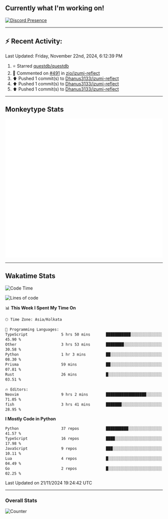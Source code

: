 ## Currently what I'm working on!
[![Discord Presence](https://lanyard.cnrad.dev/api/534981034400284712)](https://discord.com/users/534981034400284712)

---

## :zap: Recent Activity:
<!--RECENT_ACTIVITY:last_update-->
Last Updated: Friday, November 22nd, 2024, 6:12:39 PM
<!--RECENT_ACTIVITY:last_update_end-->
<!--RECENT_ACTIVITY:start-->
1. ⭐ Starred [questdb/questdb](https://github.com/questdb/questdb)<br>
2. 💬 Commented on [#491](https://github.com/zio/izumi-reflect/pull/491#issuecomment-2466913684) in [zio/izumi-reflect](https://github.com/zio/izumi-reflect)<br>
3. ⬆️ Pushed 1 commit(s) to [Dhanus3133/izumi-reflect](https://github.com/Dhanus3133/izumi-reflect)<br>
4. ⬆️ Pushed 1 commit(s) to [Dhanus3133/izumi-reflect](https://github.com/Dhanus3133/izumi-reflect)<br>
5. ⬆️ Pushed 1 commit(s) to [Dhanus3133/izumi-reflect](https://github.com/Dhanus3133/izumi-reflect)<br>
<!--RECENT_ACTIVITY:end-->

---

## Monkeytype Stats
<a href="https://monkeytype.com/profile/dhanus">
  <img src="https://raw.githubusercontent.com/Dhanus3133/Dhanus3133/monkeytype/monkeytype-lb.svg" alt="Monkeytype Profile" />
</a>

---

## Wakatime Stats
<!--START_SECTION:waka-->
![Code Time](http://img.shields.io/badge/Code%20Time-2%2C356%20hrs%208%20mins-blue)

![Lines of code](https://img.shields.io/badge/From%20Hello%20World%20I%27ve%20Written-5.6%20million%20lines%20of%20code-blue)

📊 **This Week I Spent My Time On** 

```text
🕑︎ Time Zone: Asia/Kolkata

💬 Programming Languages: 
TypeScript               5 hrs 50 mins       ███████████░░░░░░░░░░░░░░   45.90 % 
Other                    3 hrs 53 mins       ████████░░░░░░░░░░░░░░░░░   30.58 % 
Python                   1 hr 3 mins         ██░░░░░░░░░░░░░░░░░░░░░░░   08.30 % 
Prisma                   59 mins             ██░░░░░░░░░░░░░░░░░░░░░░░   07.81 % 
Rust                     26 mins             █░░░░░░░░░░░░░░░░░░░░░░░░   03.51 % 

🔥 Editors: 
Neovim                   9 hrs 2 mins        ██████████████████░░░░░░░   71.05 % 
fish                     3 hrs 41 mins       ███████░░░░░░░░░░░░░░░░░░   28.95 % 
```

**I Mostly Code in Python** 

```text
Python                   37 repos            ██████████░░░░░░░░░░░░░░░   41.57 % 
TypeScript               16 repos            ████░░░░░░░░░░░░░░░░░░░░░   17.98 % 
JavaScript               9 repos             ███░░░░░░░░░░░░░░░░░░░░░░   10.11 % 
Lua                      4 repos             █░░░░░░░░░░░░░░░░░░░░░░░░   04.49 % 
Go                       2 repos             █░░░░░░░░░░░░░░░░░░░░░░░░   02.25 % 
```




 Last Updated on 21/11/2024 19:24:42 UTC
<!--END_SECTION:waka-->
---

### Overall Stats

<img src="https://moe-counter.glitch.me/get/@Dhanus3133?theme=asoul" alt="Counter" />
